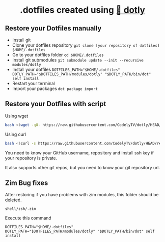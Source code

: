 <h1 align="center">
  .dotfiles created using <a href="https://github.com/CodelyTV/dotly">🌚 dotly</a>
</h1>

## Restore your Dotfiles manually

* Install git
* Clone your dotfiles repository `git clone [your repository of dotfiles] $HOME/.dotfiles`
* Go to your dotfiles folder `cd $HOME/.dotfiles`
* Install git submodules `git submodule update --init --recursive modules/dotly`
* Install your dotfiles `DOTFILES_PATH="$HOME/.dotfiles" DOTLY_PATH="$DOTFILES_PATH/modules/dotly" "$DOTLY_PATH/bin/dot" self install`
* Restart your terminal
* Import your packages `dot package import`

## Restore your Dotfiles with script

Using wget
```bash
bash <(wget -qO- https://raw.githubusercontent.com/CodelyTV/dotly/HEAD/restorer)
```

Using curl
```bash
bash <(curl -s https://raw.githubusercontent.com/CodelyTV/dotly/HEAD/restorer)
```

You need to know your GitHub username, repository and install ssh key if your repository is private.

It also supports other git repos, but you need to know your git repository url.

## Zim Bug fixes

After restoring if you have problems with zim modules, this folder should be deleted.

`shell/zsh/.zim`

Execute this command

`DOTFILES_PATH="$HOME/.dotfiles" DOTLY_PATH="$DOTFILES_PATH/modules/dotly" "$DOTLY_PATH/bin/dot" self install`
